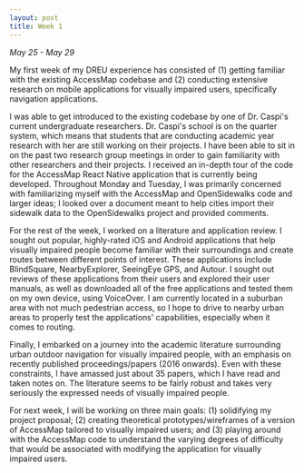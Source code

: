 ```yaml
---
layout: post
title: Week 1
---
```


_May 25 - May 29_

My first week of my DREU experience has consisted of (1) getting familiar with the existing AccessMap codebase and (2) conducting extensive research on mobile applications for visually impaired users, specifically navigation applications. 

I was able to get introduced to the existing codebase by one of Dr. Caspi's current undergraduate researchers. Dr. Caspi's school is on the quarter system, which means that students that are conducting academic year research with her are still working on their projects. I have been able to sit in on the past two research group meetings in order to gain familiarity with other researchers and their projects. I received an in-depth tour of the code for the AccessMap React Native application that is currently being developed. Throughout Monday and Tuesday, I was primarily concerned with familiarizing myself with the AccessMap and OpenSidewalks code and larger ideas; I looked over a document meant to help cities import their sidewalk data to the OpenSidewalks project and provided comments.

For the rest of the week, I worked on a literature and application review. I sought out popular, highly-rated iOS and Android applications that help visually impaired people become familiar with their surroundings and create routes between different points of interest. These applications include BlindSquare, NearbyExplorer, SeeingEye GPS, and Autour. I sought out reviews of these applications from their users and explored their user manuals, as well as downloaded all of the free applications and tested them on my own device, using VoiceOver. I am currently located in a suburban area with not much pedestrian access, so I hope to drive to nearby urban areas to properly test the applications' capabilities, especially when it comes to routing. 

Finally, I embarked on a journey into the academic literature surrounding urban outdoor navigation for visually impaired people, with an emphasis on recently published proceedings/papers (2016 onwards). Even with these constraints, I have amassed just about 35 papers, which I have read and taken notes on. The literature seems to be fairly robust and takes very seriously the expressed needs of visually impaired people.

For next week, I will be working on three main goals: (1) solidifying my project proposal; (2) creating theoretical prototypes/wireframes of a version of AccessMap tailored to visually impaired users; and (3) playing around with the AccessMap code to understand the varying degrees of difficulty that would be associated with modifying the application for visually impaired users.